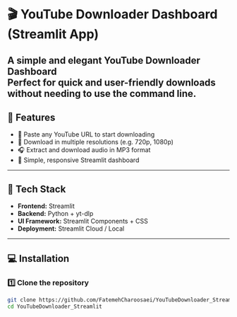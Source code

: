 # 🎬 YouTube Downloader Dashboard (Streamlit App)
A simple and elegant **YouTube Downloader Dashboard**  
Perfect for quick and user-friendly downloads without needing to use the command line.
---
## 🚀 Features
- 🔗 Paste any YouTube URL to start downloading
- 🎥 Download in multiple resolutions (e.g. 720p, 1080p)
- 🎧 Extract and download audio in MP3 format
- 📂 Simple, responsive Streamlit dashboard
---
## 🧩 Tech Stack
- **Frontend:** Streamlit  
- **Backend:** Python + yt-dlp  
- **UI Framework:** Streamlit Components + CSS  
- **Deployment:** Streamlit Cloud / Local
---
## 💻 Installation
### 1️⃣ Clone the repository
```bash
git clone https://github.com/FatemehCharoosaei/YouTubeDownloader_Streamlit.git
cd YouTubeDownloader_Streamlit
